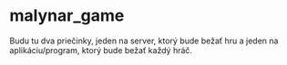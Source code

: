 # malynar_game
Budu tu dva priečinky, jeden na server, ktorý bude bežať hru a jeden na aplikáciu/program, ktorý bude bežať každý hráč.
